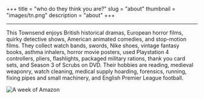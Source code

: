 +++
title = "who do they think you are?"
slug = "about"
thumbnail = "images/tn.png"
description = "about"
+++

---------------------------
This Townsend enjoys British historical dramas, European horror films, quirky detective shows, American animated comedies, and stop-motion films.  They collect watch bands, swords, Nike shoes, vintage fantasy books, asthma inhalers, horror movie posters, used Playstation 4 controllers, pliers, flashlights, packaged military rations, thank you card sets, and Season 3 of Scrubs on DVD.  Their hobbies are reading, medieval weaponry, watch cleaning, medical supply hoarding, forensics, running, fixing pipes and small machinery, and English Premier League football.


![A week of Amazon](/images/amazon_days.gif)